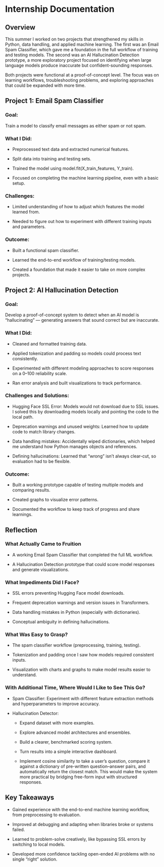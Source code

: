 # Internship Documentation
## Overview

This summer I worked on two projects that strengthened my skills in Python, data handling, and applied machine learning. The first was an Email Spam Classifier, which gave me a foundation in the full workflow of training and testing models. The second was an AI Hallucination Detection prototype, a more exploratory project focused on identifying when large language models produce inaccurate but confident-sounding responses.

Both projects were functional at a proof-of-concept level. The focus was on learning workflows, troubleshooting problems, and exploring approaches that could be expanded with more time.

## Project 1: Email Spam Classifier

### Goal:

Train a model to classify email messages as either spam or not spam.

### What I Did:

* Preprocessed text data and extracted numerical features.

* Split data into training and testing sets.

* Trained the model using model.fit(X_train_features, Y_train).

* Focused on completing the machine learning pipeline, even with a basic setup.

### Challenges:

* Limited understanding of how to adjust which features the model learned from.

* Needed to figure out how to experiment with different training inputs and parameters.

### Outcome:

* Built a functional spam classifier.

* Learned the end-to-end workflow of training/testing models.

* Created a foundation that made it easier to take on more complex projects.

## Project 2: AI Hallucination Detection

### Goal:

Develop a proof-of-concept system to detect when an AI model is “hallucinating” — generating answers that sound correct but are inaccurate.

### What I Did:

* Cleaned and formatted training data.

* Applied tokenization and padding so models could process text consistently.

* Experimented with different modeling approaches to score responses on a 0–100 reliability scale.

* Ran error analysis and built visualizations to track performance.

### Challenges and Solutions:

 * Hugging Face SSL Error: Models would not download due to SSL issues. I solved this by downloading models locally and pointing the code to the local path.

* Deprecation warnings and unused weights: Learned how to update code to match library changes.

* Data handling mistakes: Accidentally wiped dictionaries, which helped me understand how Python manages objects and references.

* Defining hallucinations: Learned that “wrong” isn’t always clear-cut, so evaluation had to be flexible.

### Outcome:

* Built a working prototype capable of testing multiple models and comparing results.

* Created graphs to visualize error patterns.

* Documented the workflow to keep track of progress and share learnings.

## Reflection
### What Actually Came to Fruition

* A working Email Spam Classifier that completed the full ML workflow.

* A Hallucination Detection prototype that could score model responses and generate visualizations.

### What Impediments Did I Face?

* SSL errors preventing Hugging Face model downloads.

* Frequent deprecation warnings and version issues in Transformers.

* Data handling mistakes in Python (especially with dictionaries).

* Conceptual ambiguity in defining hallucinations.

### What Was Easy to Grasp?

* The spam classifier workflow (preprocessing, training, testing).

* Tokenization and padding once I saw how models required consistent inputs.

* Visualization with charts and graphs to make model results easier to understand.

### With Additional Time, Where Would I Like to See This Go?

* Spam Classifier: Experiment with different feature extraction methods and hyperparameters to improve accuracy.

* Hallucination Detector:

  * Expand dataset with more examples.

  * Explore advanced model architectures and ensembles.

  * Build a clearer, benchmarked scoring system.

  * Turn results into a simple interactive dashboard.

  * Implement cosine similarity to take a user’s question, compare it against a dictionary of pre-written question–answer pairs, and automatically return the closest match. This would make the system more practical by bridging free-form input with structured responses.

## Key Takeaways

- Gained experience with the end-to-end machine learning workflow, from preprocessing to evaluation.

- Improved at debugging and adapting when libraries broke or systems failed.

- Learned to problem-solve creatively, like bypassing SSL errors by switching to local models.

- Developed more confidence tackling open-ended AI problems with no single “right” solution.
